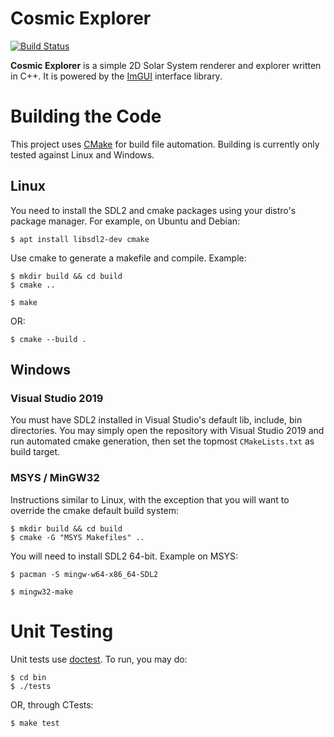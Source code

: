 # Cosmic Explorer
[![Build Status](https://travis-ci.com/Doohl/Cosmic-Explorer.svg?branch=master)](https://travis-ci.com/Doohl/Cosmic-Explorer)

**Cosmic Explorer** is a simple 2D Solar System renderer and explorer written in C++. It is powered by the [ImGUI](https://github.com/ocornut/imgui) interface library.

# Building the Code

This project uses [CMake](https://cmake.org/) for build file automation. Building is currently only tested against Linux and Windows.

## Linux
You need to install the SDL2 and cmake packages using your distro's package manager. For example, on Ubuntu and Debian:
```console
$ apt install libsdl2-dev cmake
```
Use cmake to generate a makefile and compile. Example:
```console
$ mkdir build && cd build
$ cmake ..
```
```console
$ make
```
OR:
```console
$ cmake --build .
```

## Windows

### Visual Studio 2019
You must have SDL2 installed in Visual Studio's default lib, include, bin directories. You may simply open the repository with Visual Studio 2019 and run automated cmake generation, then set the topmost `CMakeLists.txt` as build target.

### MSYS / MinGW32
Instructions similar to Linux, with the exception that you will want to override the cmake default build system:
```console
$ mkdir build && cd build
$ cmake -G "MSYS Makefiles" ..
```

You will need to install SDL2 64-bit. Example on MSYS:
```console
$ pacman -S mingw-w64-x86_64-SDL2
```

```console
$ mingw32-make
```

# Unit Testing

Unit tests use [doctest](https://github.com/onqtam/doctest). To run, you may do:
```console
$ cd bin
$ ./tests
```
OR, through CTests:
```
$ make test
```